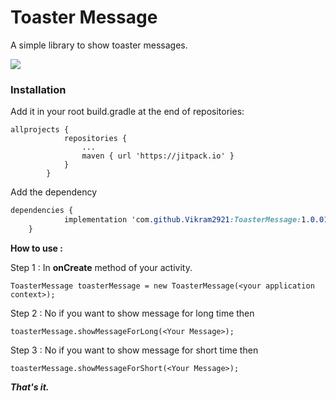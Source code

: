 
# Toaster Message

A simple library to show toaster messages.

[![](https://jitpack.io/v/Vikram2921/ToasterMessage.svg)](https://jitpack.io/#Vikram2921/ToasterMessage)

### Installation
Add it in your root build.gradle at the end of repositories:
        

    allprojects {
        		repositories {
        			...
        			maven { url 'https://jitpack.io' }
        		}
        	}


Add the dependency

```css
dependencies {
	        implementation 'com.github.Vikram2921:ToasterMessage:1.0.01'
	}
```
**How to use :** 

Step 1 : In **onCreate** method of your activity.

    ToasterMessage toasterMessage = new ToasterMessage(<your application context>);
Step 2 : No if you want to show message for long time then 

    toasterMessage.showMessageForLong(<Your Message>);

Step 3 : No if you want to show message for short time then 

    toasterMessage.showMessageForShort(<Your Message>);


***That's it.***
